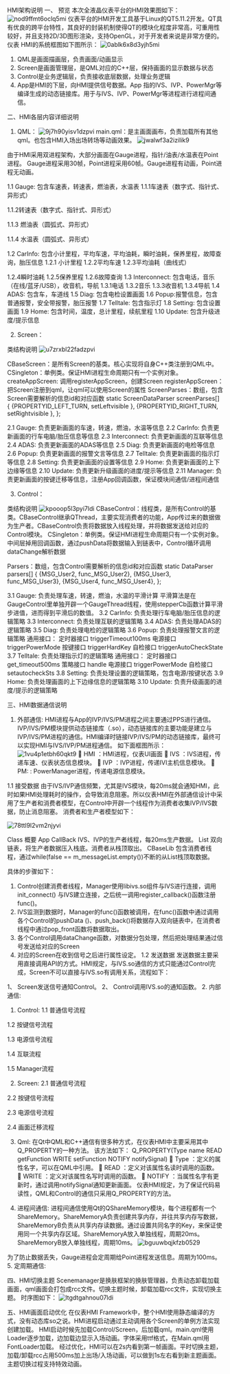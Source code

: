 HMI架构说明
一、	预览
本次全液晶仪表平台的HMI效果图如下：
![nod9ffmt6oclq5mi](https://github.com/Lveona/ProjectLibrary/blob/main/readmeImg/nod9ffmt6oclq5mi.png)
仪表平台的HMI开发工具基于Linux的QT5.11.2开发。QT具有优良的跨平台特性，其良好的封装机制使得QT的模块化程度非常高，可重用性较好，并且支持2D/3D图形渲染，支持OpenGL，对于开发者来说是非常方便的。
仪表 HMI的系统框图如下图所示： 
![0ablk6x8d3yjh5mi](https://github.com/Lveona/ProjectLibrary/blob/main/readmeImg/0ablk6x8d3yjh5mi.png)
1.	QML是画面描画层，负责画面/动画显示
2.	Screen是画面管理层，是QML对应的C++层，保持画面的显示数据与状态
3.	Control是业务逻辑层，负责接收底层数据，处理业务逻辑
4.	App是HMI的下层，向HMI提供信号数据。App 指的IVS、IVP、PowerMgr等编译生成的动态链接库。用于与IVS、IVP、PowerMgr等进程进行进程间通信。

二、HMI各层内容详细说明
1. QML：
 ![9j7h90yisv1dzpvi](https://github.com/Lveona/ProjectLibrary/blob/main/readmeImg/9j7h90yisv1dzpvi.png)
main.qml：是主画面画布，负责加载所有其他qml。也包含HMI入场出场转场等动画效果。
![jwalwf3a2izilik9](https://github.com/Lveona/ProjectLibrary/blob/main/readmeImg/jwalwf3a2izilik9.png)
 
由于HMI采用双进程架构，大部分画面在Gauge进程，指针/油表/水温表在Point进程。
Gauge进程采用30帧，Point进程采用60帧。Gauge进程有动画，Point进程无动画。

1.1 Gauge: 包含车速表，转速表，燃油表，水温表
1.1.1车速表（数字式、指针式、异形式）
    
1.1.2转速表（数字式、指针式、异形式）
   
1.1.3 	燃油表（圆弧式、异形式）
   
1.1.4	水温表（圆弧式、异形式）
  
1.2 CarInfo: 包含小计里程，平均车速，平均油耗，瞬时油耗，保养里程，故障查询，胎压信息
1.2.1 小计里程
1.2.2平均车速
1.2.3平均油耗（曲线式）
 
1.2.4瞬时油耗
1.2.5保养里程
1.2.6故障查询
1.3 Interconnect: 包含电话，音乐（在线/蓝牙/USB），收音机，导航
1.3.1电话
1.3.2音乐
1.3.3收音机
1.3.4导航
1.4 ADAS: 包含车，车道线
1.5 Diag: 包含电检设置画面
1.6 Popup:报警信息，包含普通报警，安全带报警，胎压报警
1.7 Telltale: 包含指示灯
1.8 Setting: 包含设置画面
1.9 Home: 包含时间，温度，总计里程，续航里程
1.10 Update: 包含升级进度/提示信息



2. Screen：
 
类结构说明
![u7zrxbl22fadzpvi](https://github.com/Lveona/ProjectLibrary/blob/main/readmeImg/u7zrxbl22fadzpvi.png)
 
CBaseScreen：是所有Screen的基类。核心实现将自身C++类注册到QML中。
CSingleton：单例类。保证HMI进程生命周期只有一个实例对象。
createAppScreen: 调用registerAppScreen，创建Screen
registerAppScreen：把Screen注册到qml，让qml可以使用Screen的属性
ScreenParses：数组，包含Screen需要解析的信息id和对应函数
static ScreenDataParser screenParses[] {
    {PROPERTYID_LEFT_TURN, setLeftvisible },
    {PROPERTYID_RIGHT_TURN, setRightvisible },
};
	
2.1 Gauge: 负责更新画面的车速，转速，燃油，水温等信息
2.2 CarInfo: 负责更新画面的行车电脑/胎压信息等信息
2.3 Interconnect: 负责更新画面的互联等信息
2.4 ADAS: 负责更新画面的ADAS等信息
2.5 Diag: 负责更新画面的电检等信息
2.6 Popup: 负责更新画面的报警文言等信息
2.7 Telltale: 负责更新画面的指示灯等信息
2.8 Setting: 负责更新画面的设置等信息
2.9 Home: 负责更新画面的上下边缘等信息
2.10 Update: 负责更新升级画面的进度/提示等信息
2.11 Manager: 负责更新画面的按键迁移等信息，注册App回调函数，保证模块间通信/进程间通信

3. Control：
 
类结构说明
 ![kpooop5l3pyi7ldi](https://github.com/Lveona/ProjectLibrary/blob/main/readmeImg/kpooop5l3pyi7ldi.png)
CBaseControl：线程类，是所有Control的基类。CBaseControl继承QThread，主要实现消费者的功能，App传过来的数据做为生产者。CBaseControl负责将数据放入线程处理，并将数据发送给对应的Control模块。
CSingleton：单例类。保证HMI进程生命周期只有一个实例对象。
中间层掉用回调函数，通过pushData将数据输入到链表中，Control循环调用dataChange解析数据
 
Parsers：数组，包含Control需要解析的信息id和对应函数
static DataParser parsers[]
{
    {MSG_User2, func_MSG_User2},
    {MSG_User3, func_MSG_User3},
    {MSG_User4, func_MSG_User4},
};

3.1 Gauge: 负责处理车速，转速，燃油，水温的平滑计算
平滑算法是在GaugeControl里单独开辟一个GaugeThread线程，使用stepperCb函数计算平滑步进值，进而得到平滑后的数值。
3.2 CarInfo: 负责处理行车电脑/胎压信息的逻辑策略
3.3 Interconnect: 负责处理互联的逻辑策略
3.4 ADAS: 负责处理ADAS的逻辑策略
3.5 Diag: 负责处理电检的逻辑策略
3.6 Popup: 负责处理报警文言的逻辑策略
通用接口：
定时器接口 triggerTimeout100ms
电源接口 triggerPowerMode
按键接口 triggerHardKey
自检接口 triggerAutoCheckState
3.7 Telltale: 负责处理指示灯的逻辑策略
通用接口：
定时器接口 get_timeout500ms
策略接口 handle
电源接口 triggerPowerMode
自检接口 setautocheckSts
3.8 Setting: 负责处理设置的逻辑策略，包含电源/按键状态
3.9 Home: 负责处理画面的上下边缘信息的逻辑策略
3.10 Update: 负责升级画面的进度/提示的逻辑策略

三、HMI数据通信说明
1. 外部通信:
HMI进程与App的IVP/IVS/PM进程之间主要通过PPS进行通信。IVP/IVS/PM模块提供动态链接库（.so），动态链接库的主要功能是建立与IVP/IVS/PM进程的通信。HMI编译时链接IVP/IVS/PM的动态链接库，最终可以实现HMI与IVS/IVP/PM进程通信。
如下面框图所示：
 ![1vu4p1etbh60qkt9](https://github.com/Lveona/ProjectLibrary/blob/main/readmeImg/1vu4p1etbh60qkt9.png)
	HMI	：HMI进程，仪表UI画面
	IVS		：IVS进程，传递车速、仪表状态信息模块。
	IVP		：IVP进程，传递IVI主机信息模块。
	PM:     :  PowerManager进程，传递电源信息模块。

1.1 接受数据
由于IVS/IVP通信频繁，尤其是IVS模块，每20ms就会通知HMI，此时如果HMI处理耗时的操作，会导致消息阻塞。所以仪表HMI在外部通信设计中采用了生产者和消费者模型，在Control中开辟一个线程作为消费者收集IVP/IVS数据，防止消息阻塞。
消费者和生产者模型如下：

 ![78ttl9l2vm2njyvi](https://github.com/Lveona/ProjectLibrary/blob/main/readmeImg/78ttl9l2vm2njyvi.png)

Class	概要
App CallBack	IVS、IVP的生产者线程，每20ms生产数据。
List<data>	双向链表，将生产者数据压入栈底。消费者从栈顶取出。
CBaseLib	包含消费者线程，通过while(false == m_messageList.empty())不断的从List<data>栈顶取数据。


具体的步骤如下：
1.	Control创建消费者线程，Manager使用libivs.so组件与IVS进行连接，调用init_connect() 与IVS建立连接，之后统一调用register_callback()函数注册func()。
2.	IVS监测到数据时，Manager的func()函数被调用，在func()函数中通过调用各个Control的pushData ()、push_back()将数据存入双向链表中，在消费者线程中通过pop_front函数将数据取出。
3.	各个Control调用dataChange函数，对数据分包处理，然后把处理结果通过信号发送给对应的Screen
4.	对应的Screen在收到信号之后进行属性设定。
1.2 发送数据
发送数据主要采用直接调用API的方式。HMI规定，与IVS.so通信的方式只能通过Control完成，Screen不可以直接与IVS.so有调用关系，流程如下：

1、	Screen发送信号通知Control。
2、	Control调用IVS.so的通知函数。
2. 内部通信:

1. Control:
1.1 普通信号流程
 
1.2 按键信号流程
 
1.3 电源信号流程
 
1.4 互联流程
 
1.5 Manager流程

 

2. Screen:
2.1 普通信号流程
 
2.2 按键信号流程
 
2.3 电源信号流程
 

2.4 画面迁移流程
 
3. Qml:
在Qt中QML和C++通信有很多种方式，在仪表HMI中主要采用其中Q_PROPERTY的一种方法。
该方法如下：
Q_PROPERTY(Type name READ getFunction WRITE setFunction NOTIFY notifySignal)
	Type			：定义的属性名字，可以在QML中引用。
	READ 		：定义对该属性名读时调用的函数。
	WRITE 		：定义对该属性名写时调用的函数。
	NOTIFY 	：当属性名字有更新时，通过调用notifySignal通知更新画面。
仪表HMI规定，为了保证代码易读性，QML和Control的通信只采用Q_PROPERTY的方法。

4. 进程间通信:
进程间通信使用Qt的QShareMemory模块，每个进程都有一个ShareMemory。ShareMemoryA负责创建共享内存，并往共享内存写数据，ShareMemoryB负责从共享内存读数据。通过设置共同名字的Key，来保证使用同一个共享内存区域。ShareMemoryA放入单独线程，周期20ms。ShareMemoryB放入单独线程，周期10ms。
 ![bguuwbqjkfzb0529](https://github.com/Lveona/ProjectLibrary/blob/main/readmeImg/bguuwbqjkfzb0529.png)
 
为了防止数据丢失，Gauge进程会定周期给Point进程发送信息。周期为100ms。
5. 定周期通信:
 
四、HMI切换主题
Scenemanager是换肤框架的换肤管理器，负责动态卸载加载画面，qml画面会打包成rcc文件。切换主题时候，卸载加载rcc文件，实现切换主题。
时序图如下：
 ![ltgdtgahnou07ldi](https://github.com/Lveona/ProjectLibrary/blob/main/readmeImg/ltgdtgahnou07ldi.png)

五、HMI画面启动优化
在仪表HMI Framework中，整个HMI使用静态编译的方式，没有动态库so之说。HMI进程启动通过主动调用各个Screen的单例方法实现创建加载。
HMI启动时候先加载Control/Screen，后加载qml。main.qml使用Loader逐步加载，边加载边显示入场动画。字体采用ttf格式，在Main.qml用FontLoader加载。
经过优化，HMI可以在2s内看到第一帧画面。平时切换主题，加载/卸载rcc占用500ms加上出场/入场动画，可以做到1s左右看到新主题画面。主题切换过程支持特效动画。




